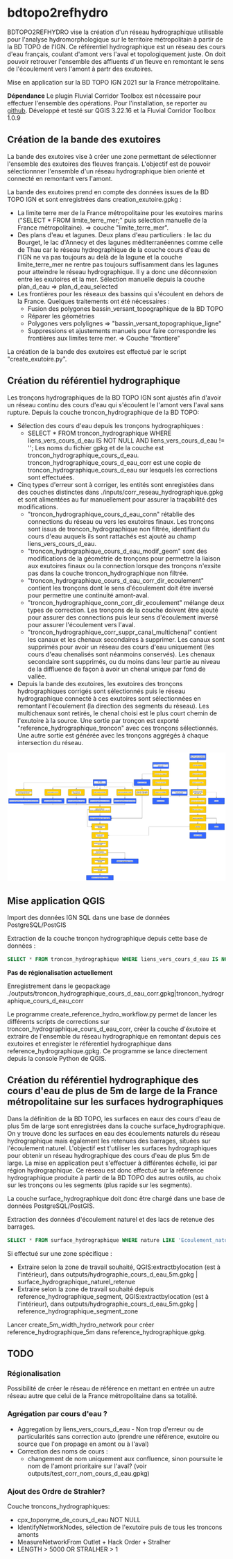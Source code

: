 # bdtopo2refhydro

BDTOPO2REFHYDRO vise la création d'un réseau hydrographique utilisable pour l'analyse hydromorphologique sur le territoire métropolitain à partir de la BD TOPO de l'IGN.
Ce référentiel hydrographique est un réseau des cours d'eau français, coulant d'amont vers l'aval et topologiquement juste. On doit pouvoir retrouver l'ensemble des affluents d'un fleuve en remontant le sens de l'écoulement vers l'amont à partr des exutoires.

Mise en application sur la BD TOPO IGN 2021 sur la France métropolitaine.

**Dépendance**
Le plugin Fluvial Corridor Toolbox est nécessaire pour effectuer l'ensemble des opérations. Pour l'installation, se reporter au [github](https://github.com/tramebleue/fct-qgis).
Développé et testé sur QGIS 3.22.16 et la Fluvial Corridor Toolbox 1.0.9

## Création de la bande des exutoires
La bande des exutoires vise à créer une zone permettant de sélectionner l'ensemble des exutoires des fleuves français. L'objectif est de pouvoir sélectionnner l'ensemble d'un réseau hydrographique bien orienté et connecté en remontant vers l'amont.

La bande des exutoires prend en compte des données issues de la BD TOPO IGN et sont enregistrées dans creation_exutoire.gpkg : 
- La limite terre mer de la France métropolitaine pour les exutoires marins ("SELECT * FROM limite_terre_mer;" puis sélection manuelle de la France métropolitaine). => couche "limite_terre_mer".
- Des plans d'eau et lagunes. Deux plans d'eau particuliers : le lac du Bourget, le lac d'Annecy et des lagunes méditerranéennes comme celle de Thau car le réseau hydrographique de la couche cours d'eau de l'IGN ne va pas toujours au delà de la lagune et la couche limite_terre_mer ne rentre pas toujours suffisamment dans les lagunes pour atteindre le réseau hydrographique. Il y a donc une déconnexion entre les exutoires et la mer. Sélection manuelle depuis la couche plan_d_eau => plan_d_eau_selected
- Les frontières pour les réseaux des bassins qui s'écoulent en dehors de la France. Quelques traitements ont été nécessaires : 
  - Fusion des polygones bassin_versant_topographique de la BD TOPO
  - Réparer les géométries
  - Polygones vers polylignes => "bassin_versant_topographique_ligne"
  - Suppressions et ajustements manuels pour faire correspondre les frontières aux limites terre mer. => Couche "frontiere"

La création de la bande des exutoires est effectué par le script "create_exutoire.py".
## Création du référentiel hydrographique

Les tronçons hydrographiques de la BD TOPO IGN sont ajustés afin d'avoir un réseau continu des cours d'eau qui s'écoulent le l'amont vers l'aval sans rupture.
Depuis la couche troncon_hydrographique de la BD TOPO:
- Sélection des cours d'eau depuis les tronçons hydrographiques :
  - SELECT * FROM troncon_hydrographique WHERE liens_vers_cours_d_eau IS NOT NULL AND liens_vers_cours_d_eau != ''; Les noms du fichier gpkg et de la couche est troncon_hydrographique_cours_d_eau. troncon_hydrographique_cours_d_eau_corr est une copie de troncon_hydrographique_cours_d_eau sur lesquels les corrections sont effectuées.
- Cinq types d'erreur sont à corriger, les entités sont enregistées dans des couches distinctes dans ./inputs/corr_reseau_hydrographique.gpkg et sont alimentées au fur manuellement pour assurer la traçabilité des modifications.
  - "troncon_hydrographique_cours_d_eau_conn" rétablie des connections du réseau ou vers les exutoires finaux. Les tronçons sont issus de troncon_hydrographique non filtrée, identifiant du cours d'eau auquels ils sont rattachés est ajouté au champ liens_vers_cours_d_eau.
  - "troncon_hydrographique_cours_d_eau_modif_geom" sont des modifications de la géométrie de tronçons pour permettre la liaison aux exutoires finaux ou la connection lorsque des tronçons n'exsite pas dans la couche troncon_hydrographique non filtrée.
  - "troncon_hydrographique_cours_d_eau_corr_dir_ecoulement" contient les tronçons dont le sens d'écoulement doit être inversé pour permettre une continuité amont-aval.
  - "troncon_hydrographique_conn_corr_dir_ecoulement" mélange deux types de correction. Les tronçons de la couche doivent être ajouté pour assurer des connections puis leur sens d'écoulement inversé pour assurer l'écoulement vers l'aval.
  - "troncon_hydrographique_corr_suppr_canal_multichenal" contient les canaux et les chenaux secondaires à supprimer. Les canaux sont supprimés pour avoir un réseau des cours d'eau uniquement (les cours d'eau chenalisés sont néanmoins conservés). Les chenaux secondaire sont supprimés, ou du moins dans leur partie au niveau de la diffluence de façon à avoir un chenal unique par fond de vallée.
- Depuis la bande des exutoires, les exutoires des tronçons hydrographiques corrigés sont sélectionnés puis le réseau hydrographique connecté à ces exutoires sont sélectionnées en remontant l'écoulement (la direction des segments du réseau). Les multichenaux sont retirés, le chenal choisi est le plus court chemin de l'exutoire à la source. Une sortie par tronçon est exporté "reference_hydrographique_troncon" avec ces tronçons sélectionnés. Une autre sortie est générée avec les tronçons aggrégés à chaque intersection du réseau.

![Production workflow](referentiels_workflow.png)

## Mise application QGIS

Import des données IGN SQL dans une base de données PostgreSQL/PostGIS

Extraction de la couche tronçon hydrographique depuis cette base de données : 
``` sql
SELECT * FROM troncon_hydrographique WHERE liens_vers_cours_d_eau IS NOT NULL AND liens_vers_cours_d_eau != '';
```

**Pas de régionalisation actuellement**
<!-- ou extraction dans une zone spécifique, exemple dans la région hydrographique de l'Isère : 
``` sql
SELECT troncon_hydrographique.*
FROM troncon_hydrographique , region_hydrographique
WHERE (liens_vers_cours_d_eau IS NOT NULL AND liens_vers_cours_d_eau != '')
AND (ST_Within(troncon_hydrographique.geom, region_hydrographique.geom)
	 AND region_hydrographique.cdregionhy = 'W')
``` -->

Enregistrement dans le geopackage ./outputs/troncon_hydrographique_cours_d_eau_corr.gpkg|troncon_hydrographique_cours_d_eau_corr

Le programme create_reference_hydro_workflow.py permet de lancer les différents scripts de corrections sur troncon_hydrographique_cours_d_eau_corr, créer la couche d'éxutoire et extraire de l'ensemble du réseau hydrographique en remontant depuis ces exutoires et enregister le référentiel hydrographique dans reference_hydrographique.gpkg. Ce programme se lance directement depuis la console Python de QGIS.

## Création du référentiel hydrographique des cours d'eau de plus de 5m de large de la France métropolitaine sur les surfaces hydrographiques

Dans la définition de la BD TOPO, les surfaces en eaux des cours d'eau de plus 5m de large sont enregistrées dans la couche surface_hydrographique. On y trouve donc les surfaces en eau des écoulements naturels du réseau hydrographique mais également les retenues des barrages, situées sur l'écoulement naturel. L'objectif est t'utiliser les surfaces hydrographiques pour obtenir un réseau hydrographique des cours d'eau de plus 5m de large. La mise en application peut s'effectuer à différentes échelle, ici par région hydrographique. Ce réseau est donc effectué sur la référence hydrographique produite à partir de la BD TOPO des autres outils, au choix sur les tronçons ou les segments (plus rapide sur les segments).

La couche surface_hydrographique doit donc être chargé dans une base de données PostgreSQL/PostGIS.

Extraction des données d'écoulement naturel et des lacs de retenue des barrages.
``` sql
SELECT * FROM surface_hydrographique WHERE nature LIKE 'Ecoulement_naturel' OR nature LIKE 'Retenue-barrage'
```

Si effectué sur une zone spécifique : 
- Extraire selon la zone de travail souhaité, QGIS:extractbylocation (est à l'intérieur), dans outputs/hydrographie_cours_d_eau_5m.gpkg | surface_hydrographique_naturel_retenue
- Extraire selon la zone de travail souhaité depuis reference_hydrographique_segment, QGIS:extractbylocation (est à l'intérieur), dans outputs/hydrographie_cours_d_eau_5m.gpkg | reference_hydrographique_segment_zone

Lancer create_5m_width_hydro_network pour créer reference_hydrographique_5m dans reference_hydrographique.gpkg.

## TODO

### Régionalisation
Possibilité de créer le réseau de référence en mettant en entrée un autre réseau autre que celui de la France métropolitaine dans sa totalité.

### Agrégation par cours d'eau ?
- Aggregation by liens_vers_cours_d_eau  - Non trop d'erreur ou de particularités sans correction auto (prendre une référence, exutoire ou source que l'on propage en amont ou à l'aval)
- Correction des noms de cours : 
  - changement de nom uniquement aux confluence, sinon poursuite le nom de l'amont prioritaire sur l'aval? (voir outputs/test_corr_nom_cours_d_eau.gpkg)

### Ajout des Ordre de Strahler?
Couche troncons_hydrographiques:
- cpx_toponyme_de_cours_d_eau NOT NULL
- IdentifyNetworkNodes, sélection de l'exutoire puis de tous les troncons amonts
- MeasureNetworkFrom Outlet + Hack Order + Stralher
- LENGTH > 5000 OR STRALHER > 1

